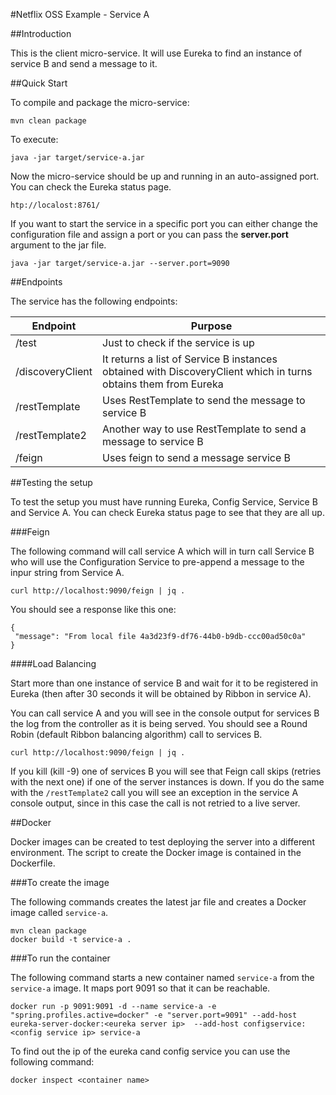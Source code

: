 #Netflix OSS Example - Service A

##Introduction

This is the client micro-service. It will use Eureka to find an instance of service B and send a message to it.

##Quick Start
 
To compile and package the micro-service:
 
```ShellSession
mvn clean package
```
 
To execute:
 
```ShellSession
java -jar target/service-a.jar
```
Now the micro-service should be up and running in an auto-assigned port. You can check the Eureka status page.
  
```ShellSession
htp://localost:8761/
```

If you want to start the service in a specific port you can either change the configuration file and assign a port or you can pass the **server.port** argument to the jar file.

```ShellSession
java -jar target/service-a.jar --server.port=9090
```

##Endpoints

The service has the following endpoints:

|Endpoint        |Purpose        |
|----------------|---------------|
|/test           |Just to check if the service is up|
|/discoveryClient|It returns a list of Service B instances obtained with DiscoveryClient which in turns obtains them from Eureka  |
|/restTemplate   |Uses RestTemplate to send the message to service B  |
|/restTemplate2  |Another way to use RestTemplate to send a message to service B  |
|/feign          |Uses feign to send a message service B  |


##Testing the setup

To test the setup you must have running Eureka, Config Service, Service B and Service A. You can check Eureka status page to see that they are all up.

###Feign

The following command will call service A which will in turn call Service B who will use the Configuration Service to pre-append a message to the inpur string from Service A.

```
curl http://localhost:9090/feign | jq .
```

You should see a response like this one:

```
{
 "message": "From local file 4a3d23f9-df76-44b0-b9db-ccc00ad50c0a"
}
```

####Load Balancing

Start more than one instance of service B and wait for it to be registered in Eureka (then after 30 seconds it will be obtained by Ribbon in service A).

You can call service A and you will see in the console output for services B the log from the controller as it is being served. 
You should see a Round Robin (default Ribbon balancing algorithm) call to services B.

```
curl http://localhost:9090/feign | jq .
```

If you kill (kill -9) one of services B you will see that Feign call skips (retries with the next one) if one of the server instances is down. 
If you do the same with the ```/restTemplate2``` call you will see an exception in the service A console output, since in this case the call is not retried to a live server.

##Docker

Docker images can be created to test deploying the server into a different environment. The script to create the Docker image is contained in the Dockerfile.
 
###To create the image

The following commands creates the latest jar file and creates a Docker image called ```service-a```.

```
mvn clean package
docker build -t service-a .
```

###To run the container

The following command starts a new container named ```service-a``` from the ```service-a``` image. It maps port 9091 so that it can be reachable.

```
docker run -p 9091:9091 -d --name service-a -e "spring.profiles.active=docker" -e "server.port=9091" --add-host eureka-server-docker:<eureka server ip>  --add-host configservice:<config service ip> service-a
```

To find out the ip of the eureka cand config service you can use the following command:
 
```
docker inspect <container name>
```
 